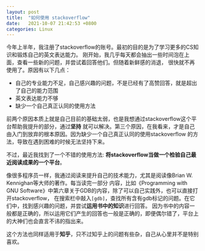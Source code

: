 ```yaml
---
layout: post
title:  "如何使用 stackoverflow"
date:   2021-10-07 21:42:53 +0800
categories: Linux
---
```


今年上半年，我注册了stackoverflow的账号。最初的目的是为了学习更多的CS知识和锻炼自己的英文表达能力。
刚开始，我几乎每天都会抽出一些时间泡在上面，查看一些新的问题，并尝试着回答他们。但随着新鲜感的消退，
很快就不再使用了。原因有以下几点：

- 自己的专业能力不足，自己感兴趣的问题，不是已经有了高赞回答，就是超出了自己的能力范围
- 英文表达能力不够
- 缺少一个自己真正认同的使用方法

前两个原因本质上就是自己目前的基础太弱，也是我想通过stackoverflow这个平台帮助我提升的部分，通过**坚持**
就可以解决。第三个原因，在我看来，才是自己由入门到放弃的根本原因。因为缺少一个自己真正认同的使用stackoverflow
的方法，导致在遇到困难的时候无法坚持下来。

不过，最近我找到了一个不错的使用方法: **将stackoverflow当做一个检验自己最近阅读成果的一个平台**。

像很多程序员一样，我通过阅读来提升自己的技术能力，尤其是阅读像Brian W. Kennighan等大师的著作。每当读完一部分
内容，比如《Programming with GNU Software》中第六章关于GDB的内容，除了可以自己实践外，也可以直接打开stackoverflow，
在搜索栏中敲入`[gdb]`，查找所有含有gdb标记的问题。在它们中，找到感兴趣的问题，并尝试**运用书中的知识**进行回答。
因为书中的内容一般都是正确的，所以运用它们产生的回答也一般是正确的，即便偶尔错了，平台上的大神们也会直言不讳的指出来。

这个方法也同样适用于**知乎**，只不过知乎上的问题有些杂，自己从心里并不是特别喜欢。


